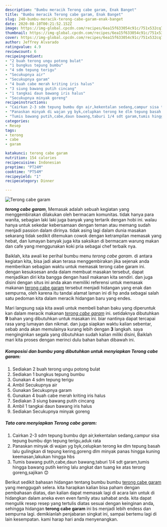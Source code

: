 ```yaml
---
description: "Bumbu meracik Terong cabe garam, Enak Banget"
title: "Bumbu meracik Terong cabe garam, Enak Banget"
slug: 240-bumbu-meracik-terong-cabe-garam-enak-banget
date: 2020-08-10T00:21:52.152Z
image: https://img-global.cpcdn.com/recipes/6ea15f633054c91c/751x532cq70/terong-cabe-garam-foto-resep-utama.jpg
thumbnail: https://img-global.cpcdn.com/recipes/6ea15f633054c91c/751x532cq70/terong-cabe-garam-foto-resep-utama.jpg
cover: https://img-global.cpcdn.com/recipes/6ea15f633054c91c/751x532cq70/terong-cabe-garam-foto-resep-utama.jpg
author: Jeffrey Alvarado
ratingvalue: 4.9
reviewcount: 6
recipeingredient:
- "2 buah terong ungu potong bulat"
- "1 bungkus tepung bumbu"
- "4 sdm tepung terigu"
- "Secukupnya air"
- "Secukupnya garam"
- "4 buah cabe merah kriting iris halus"
- "3 siung bawang putih cincang"
- "1 tangkai daun bawang iris halus"
- "Secukupnya minyak goreng"
recipeinstructions:
- "Cairkan 2-3 sdm tepung bumbu dgn air,kekentalan sedang,campur sisa tepung bumbu dgn tepung terigu,aduk rata"
- "Panaskan minyak di wajan yg byk,celupkan terong ke dlm tepung basah lalu gulingkan di tepung kering,goreng dlm minyak panas hingga kuning keemasan,lakukan hingga hbs"
- "Tumis bawang putih,cabe,daun bawang,taburi 1/4 sdt garam,tumis hingga bawang putih kering lalu angkat dan tuang ke atas terong goreng,sajikan 😊"
categories:
- Resep
tags:
- terong
- cabe
- garam

katakunci: terong cabe garam 
nutrition: 154 calories
recipecuisine: Indonesian
preptime: "PT24M"
cooktime: "PT54M"
recipeyield: "1"
recipecategory: Dinner

---
```



![Terong cabe garam](https://img-global.cpcdn.com/recipes/6ea15f633054c91c/751x532cq70/terong-cabe-garam-foto-resep-utama.jpg)

<b><i>terong cabe garam</i></b>, Memasak adalah sebuah kegiatan yang menggembirakan dilakukan oleh bermacam komunitas. tidak hanya para wanita, sebagian laki laki juga banyak yang tertarik dengan hobi ini. walau hanya untuk sekedar kebersamaan dengan teman atau memang sudah menjadi passion dalam dirinya. tidak asing lagi dalam dunia masakan sekarang tidak sedikit ditemukan cowok dengan ketrampilan memasak yang hebat, dan lumayan banyak juga kita saksikan di bermacam warung makan dan cafe yang menggunakan koki pria sebagai chef terbaik nya.



Baiklah, kita awali ke perihal bumbu menu <i>terong cabe garam</i>. di antara kegiatan kita, bisa jadi akan terasa menggembirakan jika sejenak anda memberikan sebagian waktu untuk memasak terong cabe garam ini. dengan kesuksesan anda dalam membuat masakan tersebut, dapat menjadikan diri kita bangga dengan hasil makanan kita sendiri. dan juga disini dengan situs ini anda akan memiliki referensi untuk memasak makanan <u>terong cabe garam</u> tersebut menjadi hidangan yang enak dan sempurna, oleh karena itu tandai alamat laman ini di hp anda sebagai salah satu pedoman kita dalam meracik hidangan baru yang endes.


Mari langsung saja kita awali untuk membeli bahan baku yang diperuntuk kan dalam meracik makanan <u><i>terong cabe garam</i></u> ini. setidaknya dibutuhkan <b>9</b> bahan yang dibutuhkan untuk masakan ini. biar nantinya dapat tercapai rasa yang lumayan dan nikmat. dan juga siapkan waktu kalian sebentar, sebab anda akan memulainya kurang lebih dengan <b>3</b> langkah. saya menginginkan segala yang dibutuhkan sudah kalian miliki disini, Baiklah mari kita proses dengan merinci dulu bahan bahan dibawah ini.

<!--inarticleads1-->

##### Komposisi dan bumbu yang dibutuhkan untuk menyiapkan Terong cabe garam:

1. Sediakan 2 buah terong ungu potong bulat
1. Sediakan 1 bungkus tepung bumbu
1. Gunakan 4 sdm tepung terigu
1. Ambil Secukupnya air
1. Gunakan Secukupnya garam
1. Gunakan 4 buah cabe merah kriting iris halus
1. Sediakan 3 siung bawang putih cincang
1. Ambil 1 tangkai daun bawang iris halus
1. Sediakan Secukupnya minyak goreng




<!--inarticleads2-->

##### Tata cara menyiapkan Terong cabe garam:

1. Cairkan 2-3 sdm tepung bumbu dgn air,kekentalan sedang,campur sisa tepung bumbu dgn tepung terigu,aduk rata
1. Panaskan minyak di wajan yg byk,celupkan terong ke dlm tepung basah lalu gulingkan di tepung kering,goreng dlm minyak panas hingga kuning keemasan,lakukan hingga hbs
1. Tumis bawang putih,cabe,daun bawang,taburi 1/4 sdt garam,tumis hingga bawang putih kering lalu angkat dan tuang ke atas terong goreng,sajikan 😊




Berikut sedikit bahasan hidangan tentang bumbu bumbu <u>terong cabe garam</u> yang menggugah selera. kita harapkan kalian bisa paham dengan pembahasan diatas, dan kalian dapat memasak lagi di acara lain untuk di hidangkan dalam aneka even even family atau sahabat anda. kita dapat mengulik resep resep yang tertulis diatas sesuai dengan keinginan anda, sehingga hidangan <b>terong cabe garam</b> ini bs menjadi lebih endess dan sempurna lagi. demikianlah penjabaran singkat ini, sampai bertemu lagi di lain kesempatan. kami harap hari anda menyenangkan.
